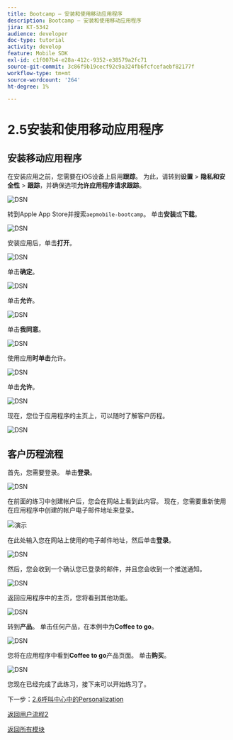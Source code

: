 ```yaml
---
title: Bootcamp — 安装和使用移动应用程序
description: Bootcamp — 安装和使用移动应用程序
jira: KT-5342
audience: developer
doc-type: tutorial
activity: develop
feature: Mobile SDK
exl-id: c1f007b4-e28a-412c-9352-e38579a2fc71
source-git-commit: 3c86f9b19cecf92c9a324fb6fcfcefaebf82177f
workflow-type: tm+mt
source-wordcount: '264'
ht-degree: 1%

---
```


# 2.5安装和使用移动应用程序


## 安装移动应用程序

在安装应用之前，您需要在iOS设备上启用&#x200B;**跟踪**。 为此，请转到&#x200B;**设置** > **隐私和安全性** > **跟踪**，并确保选项&#x200B;**允许应用程序请求跟踪**。

![DSN](./../uc3/images/app4.png)

转到Apple App Store并搜索`aepmobile-bootcamp`。 单击&#x200B;**安装**&#x200B;或&#x200B;**下载**。

![DSN](./../uc3/images/app1.png)

安装应用后，单击&#x200B;**打开**。

![DSN](./../uc3/images/app2.png)

单击&#x200B;**确定**。

![DSN](./../uc3/images/app9.png)

单击&#x200B;**允许**。

![DSN](./../uc3/images/app3.png)

单击&#x200B;**我同意**。

![DSN](./../uc3/images/app7.png)

使用应用&#x200B;**时单击**&#x200B;允许。

![DSN](./../uc3/images/app8.png)

单击&#x200B;**允许**。

![DSN](./../uc3/images/app5.png)

现在，您位于应用程序的主页上，可以随时了解客户历程。

![DSN](./../uc3/images/app12.png)

## 客户历程流程

首先，您需要登录。 单击&#x200B;**登录**。

![DSN](./../uc3/images/app13.png)

在前面的练习中创建帐户后，您会在网站上看到此内容。 现在，您需要重新使用在应用程序中创建的帐户电子邮件地址来登录。

![演示](./../uc3/images/pv1.png)

在此处输入您在网站上使用的电子邮件地址，然后单击&#x200B;**登录**。

![DSN](./../uc3/images/app14.png)

然后，您会收到一个确认您已登录的邮件，并且您会收到一个推送通知。

![DSN](./../uc3/images/app15.png)

返回应用程序中的主页，您将看到其他功能。

![DSN](./../uc3/images/app17.png)

转到&#x200B;**产品**。 单击任何产品，在本例中为&#x200B;**Coffee to go**。

![DSN](./images/app19.png)

您将在应用程序中看到&#x200B;**Coffee to go**&#x200B;产品页面。 单击&#x200B;**购买**。

![DSN](./images/app20.png)

您现在已经完成了此练习，接下来可以开始练习了。

下一步：[2.6呼叫中心中的Personalization](./ex6.md)

[返回用户流程2](./uc2.md)

[返回所有模块](../../overview.md)
